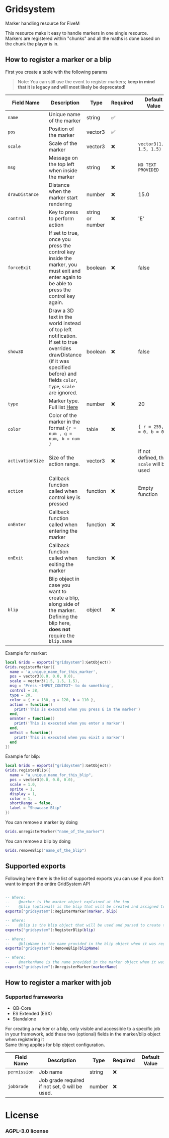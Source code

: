 # Gridsystem

Marker handling resource for FiveM

This resource make it easy to handle markers in one single resource. Markers are registered within "chunks" and all the maths is done based on the chunk the player is in.

## How to register a marker or a blip

First you create a table with the following params
> Note: You can still use the event to register markers; **keep in mind that it is legacy and will most likely be deprecated!**

| Field Name | Description | Type | Required | Default Value |
|----------------|------------------------------------------------------------------------------------------------------------------------------------------------------------------------------------|----------------|----------|------------------------------|
| `name` | Unique name of the marker | string | ✅ | |
| `pos` | Position of the marker | vector3 | ✅ | |
| `scale` | Scale of the marker | vector3 | ❌ | `vector3(1.5, 1.5, 1.5)` |
| `msg` | Message on the top left when inside the marker | string | ❌ | `NO TEXT PROVIDED` |
| `drawDistance` | Distance when the marker start rendering | number | ❌ | 15.0 |
| `control` | Key to press to perform action | string or number | ❌ | 'E' |
| `forceExit` | If set to true, once you press the control key inside the marker, you must exit and enter again to be able to press the control key again. | boolean | ❌ | false |
| `show3D` | Draw a 3D text in the world instead of top left notification.<br/> If set to true overrides drawDistance (if it was specified before) and fields `color`, `type`, `scale` are ignored. | boolean | ❌ | false |
| `type` | Marker type. Full list [Here](https://docs.fivem.net/docs/game-references/markers/) | number | ❌ | 20 |
| `color` | Color of the marker in the format `{r = num , g = num, b = num }` | table | ❌ | `{ r = 255, g = 0, b = 0 }` |
| `activationSize` | Size of the action range. | vector3 | ❌ | If not defined, the `scale` will be used |
| `action` | Callback function called when control key is pressed | function | ❌ | Empty function |
| `onEnter` | Callback function called when entering the marker | function | ❌ | |
| `onExit` | Callback function called when exiting the marker | function | ❌ | |
| `blip` | Blip object in case you want to create a blip, along side of the marker.<br/> Defining the blip here, **does not** require the `blip.name` | object | ❌ | |

Example for marker:

```lua
local Grids = exports["gridsystem"]:GetObject()
Grids.registerMarker({
  name = 'a_unique_name_for_this_marker',
  pos = vector3(0.0, 0.0, 0.0),
  scale = vector3(1.5, 1.5, 1.5),
  msg = 'Press ~INPUT_CONTEXT~ to do something',
  control = 38,
  type = 20,
  color = { r = 130, g = 120, b = 110 },
  action = function()
    print('This is executed when you press E in the marker')
  end,
  onEnter = function()
    print('This is executed when you enter a marker')
  end,
  onExit = function()
    print('This is executed when you eixit a marker')
  end
})
```

Example for blip:

```lua
local Grids = exports["gridsystem"]:GetObject()
Grids.registerBlip({
  name = "a_unique_name_for_this_blip",
  pos = vector3(0.0, 0.0, 0.0),
  scale = 1.0,
  sprite = 1,
  display = 1,
  color = 1,
  shortRange = false,
  label = "Showcase Blip"
})
```

You can remove a marker by doing

```lua
Grids.unregisterMarker("name_of_the_marker")
```

You can remove a blip by doing

```lua
Grids.removeBlip("name_of_the_blip")
```

## Supported exports

Following here there is the list of supported exports you can use if you don't want to import the entire GridSystem API

```lua

-- Where:
--    @marker is the marker object explained at the top
--    @blip (optional) is the blip that will be created and assigned to the marker
exports["gridsystem"]:RegisterMarker(marker, blip)

-- Where:
--    @blip is the blip object that will be used and parsed to create the blip on the map
exports["gridsystem"]:RegisterBlip(blip)

-- Where:
--    @blipName is the name provided in the blip object when it was registered
exports["gridsystem"]:RemoveBlip(blipName)

-- Where:
--    @markerName is the name provided in the marker object when it was registered
exports["gridsystem"]:UnregisterMarker(markerName)

```

## How to register a marker with job

### Supported frameworks
- QB-Core
- ES Extended (ESX)
- Standalone

For creating a marker or a blip, only visible and accessible to a specific job in your framework, add these two (optional) fields in the marker/blip object when registering it<br/>
Same thing applies for blip object configuration.

| Field Name | Description | Type | Required | Default Value |
|--------------|-------------------------------------------------|--------|----------|------------------------------|
| `permission` | Job name | string | ❌ | |
| `jobGrade` | Job grade required if not set, 0 will be used. | number | ❌ | |

# License

### AGPL-3.0 license